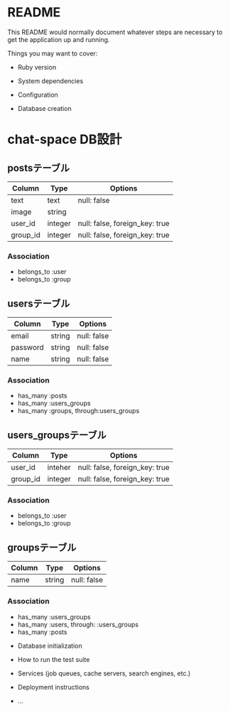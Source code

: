 # README

This README would normally document whatever steps are necessary to get the
application up and running.

Things you may want to cover:

* Ruby version

* System dependencies

* Configuration

* Database creation
# chat-space DB設計
## postsテーブル
|Column|Type|Options|
|------|----|-------|
|text|text|null: false|
|image|string||
|user_id|integer|null: false, foreign_key: true|
|group_id|integer|null: false, foreign_key: true|
### Association
- belongs_to :user
- belongs_to :group

## usersテーブル
|Column|Type|Options|
|------|----|-------|
|email|string|null: false|
|password|string|null: false|
|name|string|null: false|
### Association
- has_many :posts
- has_many :users_groups
- has_many :groups, through:users_groups

## users_groupsテーブル
|Column|Type|Options|
|------|----|-------|
|user_id|inteher|null: false, foreign_key: true|
|group_id|integer|null: false, foreign_key: true|
### Association
- belongs_to :user
- belongs_to :group

## groupsテーブル
|Column|Type|Options|
|------|----|-------|
|name|string|null: false|
### Association
- has_many :users_groups
- has_many :users, through: :users_groups
- has_many :posts
* Database initialization

* How to run the test suite

* Services (job queues, cache servers, search engines, etc.)

* Deployment instructions

* ...
